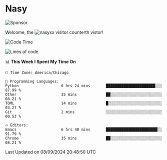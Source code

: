 # Nasy

<!--
<p align="center">
<img height="200" src="https://github-readme-stats.vercel.app/api?username=nasyxx&count_private=true&show_icons=true&theme=dracula&include_all_commits=true"/>
<img height="200" src="https://github-readme-stats.vercel.app/api/top-langs/?username=nasyxx&theme=dracula&hide=html,jupyter+notebook&count_private=true&show_icons=true"/>
</p>

  
----------------
-->

![Sponsor](https://img.shields.io/static/v1.svg?label=Sponsor&message=%E2%9D%A4&logo=GitHub&style=flat&color=pink)
 
Welcome, the ![nasyxx visitor counter](https://count.getloli.com/get/@nasyxx?theme=rule34)th vistor!
 
<!--START_SECTION:waka-->
![Code Time](http://img.shields.io/badge/Code%20Time-4%2C623%20hrs%2055%20mins-blue)

![Lines of code](https://img.shields.io/badge/From%20Hello%20World%20I%27ve%20Written-6.4%20million%20lines%20of%20code-blue)

📊 **This Week I Spent My Time On** 

```text
🕑︎ Time Zone: America/Chicago

💬 Programming Languages: 
Python                   6 hrs 24 mins       ██████████████████████░░░   87.99 % 
Other                    35 mins             ██░░░░░░░░░░░░░░░░░░░░░░░   08.21 % 
TOML                     14 mins             █░░░░░░░░░░░░░░░░░░░░░░░░   03.27 % 
Git                      2 mins              ░░░░░░░░░░░░░░░░░░░░░░░░░   00.53 % 

🔥 Editors: 
Emacs                    6 hrs 40 mins       ███████████████████████░░   91.79 % 
Chrome                   35 mins             ██░░░░░░░░░░░░░░░░░░░░░░░   08.21 % 
```


 Last Updated on 08/09/2024 20:48:50 UTC
<!--END_SECTION:waka-->

<!-- ![visitors](https://visitor-badge.laobi.icu/badge?page_id=nasyxx.nasyxx) -->
